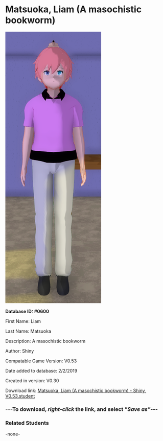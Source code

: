 # Matsuoka, Liam (A masochistic bookworm)

<img src="../../Files/Images/Matsuoka, Liam (A masochistic bookworm).png" title="Matsuoka, Liam (A masochistic bookworm) - Shiny, V0.53">

**Database ID: #0600**

First Name: Liam

Last Name: Matsuoka

Description: A masochistic bookworm

Author: Shiny

Compatable Game Version: V0.53

Date added to database: 2/2/2019

Created in version: V0.30

Download link: <a href="https://raw.githubusercontent.com/Arbiter1223/Daigaku-Gurashi-Custom-Students/master/Files/Student%20Files/Matsuoka%2C%20Liam%20(A%20masochistic%20bookworm)%20-%20Shiny%2C%20V0.53.student">Matsuoka, Liam (A masochistic bookworm) - Shiny, V0.53.student</a>

### ---**To download, _right-click_ the link, and select _"Save as"_**---

### Related Students

-none-
